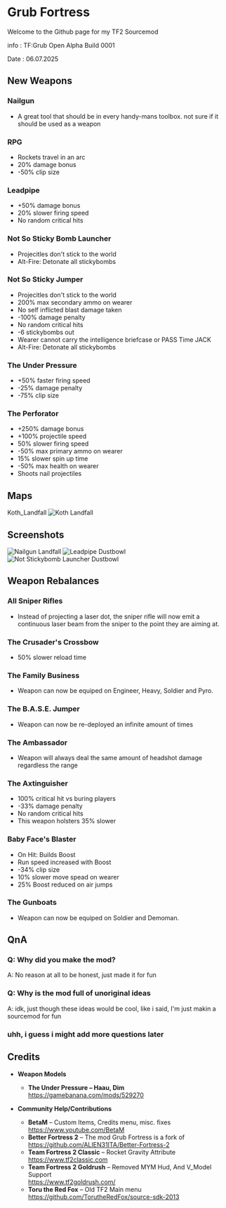 # Grub Fortress

Welcome to the Github page for my TF2 Sourcemod


info : TF:Grub Open Alpha Build 0001

Date : 06.07.2025

## New Weapons

### Nailgun
* A great tool that should be in every handy-mans toolbox. not sure if it should be used as a weapon

### RPG
* Rockets travel in an arc
* 20% damage bonus
* -50% clip size

### Leadpipe
* +50% damage bonus
* 20% slower firing speed
* No random critical hits

### Not So Sticky Bomb Launcher
* Projecitles don't stick to the world
* Alt-Fire: Detonate all stickybombs

### Not So Sticky Jumper
* Projecitles don't stick to the world
* 200% max secondary ammo on wearer
* No self inflicted blast damage taken
* -100% damage penalty
* No random critical hits
* -6 stickybombs out
* Wearer cannot carry the intelligence briefcase or PASS Time JACK
* Alt-Fire: Detonate all stickybombs

### The Under Pressure
* +50% faster firing speed
* -25% damage penalty
* -75% clip size

### The Perforator
* +250% damage bonus
* +100% projectile speed
* 50% slower firing speed
* -50% max primary ammo on wearer
* 15% slower spin up time
* -50% max health on wearer
* Shoots nail projectiles

## Maps
Koth_Landfall
![Koth Landfall](https://github.com/user-attachments/assets/d829600d-7ba8-426e-a41c-283a8a6721e0)

## Screenshots
![Nailgun Landfall](https://github.com/user-attachments/assets/3aa29f3f-c304-4974-ba2b-1ddb3b29fc38)
![Leadpipe Dustbowl](https://github.com/user-attachments/assets/b885f0ce-a733-466b-a3d4-e61164890e5d)
![Not Stickybomb Launcher Dustbowl](https://github.com/user-attachments/assets/b5fb8517-8909-4694-b8c3-44ff02b4d4f5)

## Weapon Rebalances

### All Sniper Rifles
* Instead of projecting a laser dot, the sniper rifle will now emit a continuous laser beam from the sniper to the point they are aiming at.

### The Crusader's Crossbow
* 50% slower reload time

### The Family Business
* Weapon can now be equiped on Engineer, Heavy, Soldier and Pyro.

### The B.A.S.E. Jumper
* Weapon can now be re-deployed an infinite amount of times

### The Ambassador
* Weapon will always deal the same amount of headshot damage regardless the range

### The Axtinguisher
* 100% critical hit vs buring players
* -33% damage penalty
* No random critical hits
* This weapon holsters 35% slower

### Baby Face's Blaster
* On Hit: Builds Boost
* Run speed increased with Boost
* -34% clip size
* 10% slower move spead on wearer
* 25% Boost reduced on air jumps

### The Gunboats
* Weapon can now be equiped on Soldier and Demoman.

## QnA

### Q: Why did you make the mod?
A: No reason at all to be honest, just made it for fun

### Q: Why is the mod full of unoriginal ideas
A: idk, just though these ideas would be cool, like i said, I'm just makin a sourcemod for fun


### uhh, i guess i might add more questions later

## Credits

- **Weapon Models**
  - **The Under Pressure – Haau, Dim**  
    https://gamebanana.com/mods/529270

- **Community Help/Contributions**
  - **BetaM** – Custom Items, Credits menu, misc. fixes  
    https://www.youtube.com/BetaM
  - **Better Fortress 2** – The mod Grub Fortress is a fork of  
    https://github.com/ALIEN31ITA/Better-Fortress-2
  - **Team Fortress 2 Classic** – Rocket Gravity Attribute  
    https://www.tf2classic.com
  - **Team Fortress 2 Goldrush** – Removed MYM Hud, And V_Model Support  
    https://www.tf2goldrush.com/
  - **Toru the Red Fox** – Old TF2 Main menu  
    https://github.com/TorutheRedFox/source-sdk-2013
